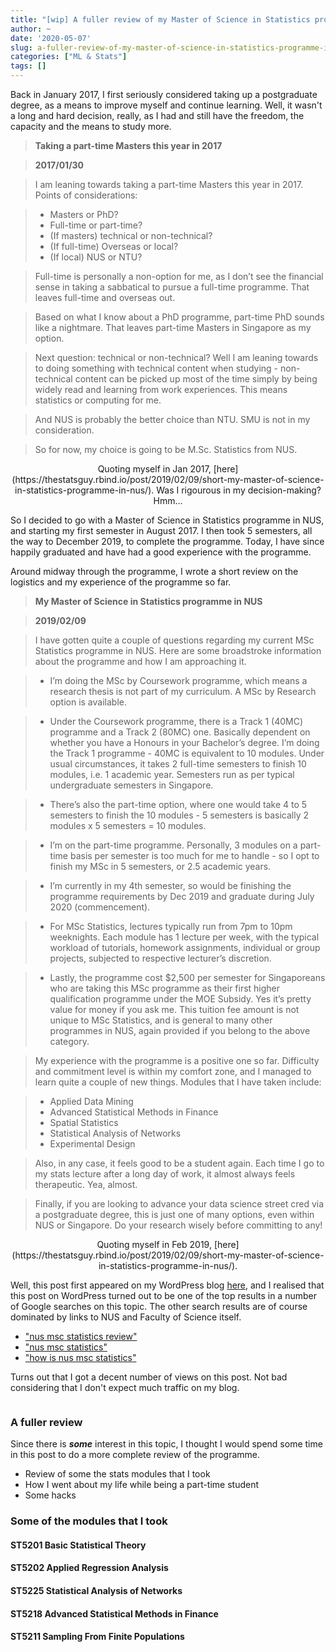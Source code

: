 ```yaml
---
title: "[wip] A fuller review of my Master of Science in Statistics programme in NUS"
author: ~
date: '2020-05-07'
slug: a-fuller-review-of-my-master-of-science-in-statistics-programme-in-nus
categories: ["ML & Stats"]
tags: []
---
```


Back in January 2017, I first seriously considered taking up a postgraduate degree, as a means to improve myself and continue learning. Well, it wasn't a long and hard decision, really, as I had and still have the freedom, the capacity and the means to study more.

> __Taking a part-time Masters this year in 2017__

> __2017/01/30__

> I am leaning towards taking a part-time Masters this year in 2017. Points of considerations:

> * Masters or PhD?
> * Full-time or part-time?
> * (If masters) technical or non-technical?
> * (If full-time) Overseas or local?
> * (If local) NUS or NTU?

>Full-time is personally a non-option for me, as I don’t see the financial sense in taking a sabbatical to pursue a full-time programme. That leaves full-time and overseas out.

> Based on what I know about a PhD programme, part-time PhD sounds like a nightmare. That leaves part-time Masters in Singapore as my option.

> Next question: technical or non-technical? Well I am leaning towards to doing something with technical content when studying - non-technical content can be picked up most of the time simply by being widely read and learning from work experiences. This means statistics or computing for me.

> And NUS is probably the better choice than NTU. SMU is not in my consideration.

> So for now, my choice is going to be M.Sc. Statistics from NUS.

<center>Quoting myself in Jan 2017, [here](https://thestatsguy.rbind.io/post/2019/02/09/short-my-master-of-science-in-statistics-programme-in-nus/). Was I rigourous in my decision-making? Hmm...</center>

So I decided to go with a Master of Science in Statistics programme in NUS, and starting my first semester in August 2017. I then took 5 semesters, all the way to December 2019, to complete the programme. Today, I have since happily graduated and have had a good experience with the programme.

Around midway through the programme, I wrote a short review on the logistics and my experience of the programme so far.

> __My Master of Science in Statistics programme in NUS__

> __2019/02/09__

> I have gotten quite a couple of questions regarding my current MSc Statistics programme in NUS. Here are some broadstroke information about the programme and how I am approaching it.

> * I’m doing the MSc by Coursework programme, which means a research thesis is not part of my curriculum. A MSc by Research option is available.

> * Under the Coursework programme, there is a Track 1 (40MC) programme and a Track 2 (80MC) one. Basically dependent on whether you have a Honours in your Bachelor’s degree. I’m doing the Track 1 programme - 40MC is equivalent to 10 modules. Under usual circumstances, it takes 2 full-time semesters to finish 10 modules, i.e. 1 academic year. Semesters run as per typical undergraduate semesters in Singapore.

> * There’s also the part-time option, where one would take 4 to 5 semesters to finish the 10 modules - 5 semesters is basically 2 modules x 5 semesters = 10 modules.

> * I’m on the part-time programme. Personally, 3 modules on a part-time basis per semester is too much for me to handle - so I opt to finish my MSc in 5 semesters, or 2.5 academic years.

> * I’m currently in my 4th semester, so would be finishing the programme requirements by Dec 2019 and graduate during July 2020 (commencement).

> * For MSc Statistics, lectures typically run from 7pm to 10pm weeknights. Each module has 1 lecture per week, with the typical workload of tutorials, homework assignments, individual or group projects, subjected to respective lecturer’s discretion.

> * Lastly, the programme cost $2,500 per semester for Singaporeans who are taking this MSc programme as their first higher qualification programme under the MOE Subsidy. Yes it’s pretty value for money if you ask me. This tuition fee amount is not unique to MSc Statistics, and is general to many other programmes in NUS, again provided if you belong to the above category.

> My experience with the programme is a positive one so far. Difficulty and commitment level is within my comfort zone, and I managed to learn quite a couple of new things. Modules that I have taken include:

> * Applied Data Mining
> * Advanced Statistical Methods in Finance
> * Spatial Statistics
> * Statistical Analysis of Networks
> * Experimental Design

> Also, in any case, it feels good to be a student again. Each time I go to my stats lecture after a long day of work, it almost always feels therapeutic. Yea, almost.

> Finally, if you are looking to advance your data science street cred via a postgraduate degree, this is just one of many options, even within NUS or Singapore. Do your research wisely before committing to any!

<center>Quoting myself in Feb 2019, [here](https://thestatsguy.rbind.io/post/2019/02/09/short-my-master-of-science-in-statistics-programme-in-nus/).</center>

Well, this post first appeared on my WordPress blog [here](https://thestatsguy.home.blog/2019/02/09/my-master-of-science-in-statistics-programme-in-nus/), and I realised that this post on WordPress turned out to be one of the top results in a number of Google searches on this topic. The other search results are of course dominated by links to NUS and Faculty of Science itself.

* ["nus msc statistics review"](https://www.google.com/search?q=nus+msc+statistics+review)
* ["nus msc statistics"](https://www.google.com/search?q=nus+msc+statistics)
* ["how is nus msc statistics"](https://www.google.com/search?q=how+is+nus+msc+statistics)

Turns out that I got a decent number of views on this post. Not bad considering that I don't expect much traffic on my blog.

<center>
<img src=>
</center>

### A fuller review

Since there is **_some_** interest in this topic, I thought I would spend some time in this post to do a more complete review of the programme.

* Review of some the stats modules that I took
* How I went about my life while being a part-time student
* Some hacks

### Some of the modules that I took

#### ST5201 Basic Statistical Theory

#### ST5202 Applied Regression Analysis

#### ST5225 Statistical Analysis of Networks

#### ST5218 Advanced Statistical Methods in Finance

#### ST5211 Sampling From Finite Populations